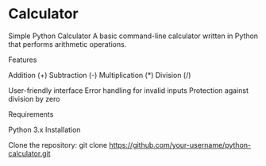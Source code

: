 # Calculator
Simple Python Calculator
A basic command-line calculator written in Python that performs arithmetic operations.

Features

Addition (+)
Subtraction (-)
Multiplication (*)
Division (/)

User-friendly interface
Error handling for invalid inputs
Protection against division by zero

Requirements

Python 3.x
Installation

Clone the repository:
git clone https://github.com/your-username/python-calculator.git
